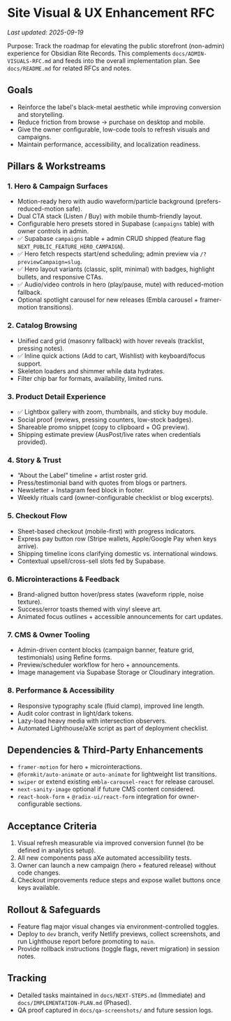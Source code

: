 # Site Visual & UX Enhancement RFC

_Last updated: 2025-09-19_

Purpose: Track the roadmap for elevating the public storefront (non-admin) experience for Obsidian Rite Records. This complements `docs/ADMIN-VISUALS-RFC.md` and feeds into the overall implementation plan. See `docs/README.md` for related RFCs and notes.

## Goals
- Reinforce the label's black-metal aesthetic while improving conversion and storytelling.
- Reduce friction from browse → purchase on desktop and mobile.
- Give the owner configurable, low-code tools to refresh visuals and campaigns.
- Maintain performance, accessibility, and localization readiness.

## Pillars & Workstreams

### 1. Hero & Campaign Surfaces
- Motion-ready hero with audio waveform/particle background (prefers-reduced-motion safe).
- Dual CTA stack (Listen / Buy) with mobile thumb-friendly layout.
- Configurable hero presets stored in Supabase (`campaigns` table) with owner controls in admin.
- ✅ Supabase `campaigns` table + admin CRUD shipped (feature flag `NEXT_PUBLIC_FEATURE_HERO_CAMPAIGN`).
- ✅ Hero fetch respects start/end scheduling; admin preview via `/?previewCampaign=slug`.
- ✅ Hero layout variants (classic, split, minimal) with badges, highlight bullets, and responsive CTAs.
- ✅ Audio/video controls in hero (play/pause, mute) with reduced-motion fallback.
- Optional spotlight carousel for new releases (Embla carousel + framer-motion transitions).

### 2. Catalog Browsing
- Unified card grid (masonry fallback) with hover reveals (tracklist, pressing notes).
- ✅ Inline quick actions (Add to cart, Wishlist) with keyboard/focus support.
- Skeleton loaders and shimmer while data hydrates.
- Filter chip bar for formats, availability, limited runs.

### 3. Product Detail Experience
- ✅ Lightbox gallery with zoom, thumbnails, and sticky buy module.
- Social proof (reviews, pressing counters, low-stock badges).
- Shareable promo snippet (copy to clipboard + OG preview).
- Shipping estimate preview (AusPost/live rates when credentials provided).

### 4. Story & Trust
- “About the Label” timeline + artist roster grid.
- Press/testimonial band with quotes from blogs or partners.
- Newsletter + Instagram feed block in footer.
- Weekly rituals card (owner-configurable checklist or blog excerpts).

### 5. Checkout Flow
- Sheet-based checkout (mobile-first) with progress indicators.
- Express pay button row (Stripe wallets, Apple/Google Pay when keys arrive).
- Shipping timeline icons clarifying domestic vs. international windows.
- Contextual upsell/cross-sell slots fed by Supabase.

### 6. Microinteractions & Feedback
- Brand-aligned button hover/press states (waveform ripple, noise texture).
- Success/error toasts themed with vinyl sleeve art.
- Animated focus outlines + accessible announcements for cart updates.

### 7. CMS & Owner Tooling
- Admin-driven content blocks (campaign banner, feature grid, testimonials) using Refine forms.
- Preview/scheduler workflow for hero + announcements.
- Image management via Supabase Storage or Cloudinary integration.

### 8. Performance & Accessibility
- Responsive typography scale (fluid clamp), improved line length.
- Audit color contrast in light/dark tokens.
- Lazy-load heavy media with intersection observers.
- Automated Lighthouse/aXe script as part of deployment checklist.

## Dependencies & Third-Party Enhancements
- `framer-motion` for hero + microinteractions.
- `@formkit/auto-animate` or `auto-animate` for lightweight list transitions.
- `swiper` or extend existing `embla-carousel-react` for release carousel.
- `next-sanity-image` optional if future CMS content considered.
- `react-hook-form` + `@radix-ui/react-form` integration for owner-configurable sections.

## Acceptance Criteria
1. Visual refresh measurable via improved conversion funnel (to be defined in analytics setup).
2. All new components pass aXe automated accessibility tests.
3. Owner can launch a new campaign (hero + featured release) without code changes.
4. Checkout improvements reduce steps and expose wallet buttons once keys available.

## Rollout & Safeguards
- Feature flag major visual changes via environment-controlled toggles.
- Deploy to `dev` branch, verify Netlify previews, collect screenshots, and run Lighthouse report before promoting to `main`.
- Provide rollback instructions (toggle flags, revert migration) in session notes.

## Tracking
- Detailed tasks maintained in `docs/NEXT-STEPS.md` (Immediate) and `docs/IMPLEMENTATION-PLAN.md` (Phased).
- QA proof captured in `docs/qa-screenshots/` and future session logs.

